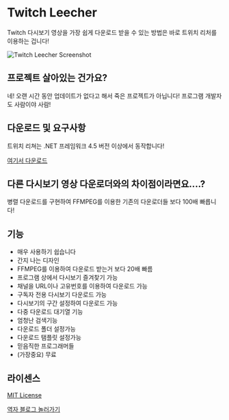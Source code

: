 # Twitch Leecher

Twitch 다시보기 영상을 가장 쉽게 다운로드 받을 수 있는 방법은 바로 트위치 리처를 이용하는 겁니다!

![Twitch Leecher Screenshot](http://www.fakesmilerevolution.com/files/fsr/twitchleecher/tl14.jpg)

## 프로젝트 살아있는 건가요?

네! 오랜 시간 동안 업데이트가 없다고 해서 죽은 프로젝트가 아닙니다! 프로그램 개발자도 사람이야 사람!

## 다운로드 및 요구사항

트위치 리쳐는 .NET 프레임워크 4.5 버전 이상에서 동작합니다!

[여기서 다운로드](https://syudal.tistory.com/category/%EC%9C%A0%ED%8B%B8%EB%A6%AC%ED%8B%B0/Twitch%20Leecher)

## 다른 다시보기 영상 다운로더와의 차이점이라면요....?

병렬 다운로드를 구현하여 FFMPEG를 이용한 기존의 다운로더들 보다 100배 빠릅니다!

## 기능

- 매우 사용하기 쉽습니다
- 간지 나는 디자인
- FFMPEG를 이용하여 다운로드 받는거 보다 20배 빠름
- 프로그램 상에서 다시보기 즐겨찾기 가능
- 채널을 URL이나 고유번호를 이용하여 다운로드 가능
- 구독자 전용 다시보기 다운로드 가능
- 다시보기의 구간 설정하여 다운로드 가능
- 다중 다운로드 대기열 기능
- 엄청난 검색기능
- 다운로드 폴더 설정가능
- 다운로드 탬플릿 설정가능
- 믿음직한 프로그래머들
- (가장중요) 무료

## 라이센스

[MIT License](https://github.com/Franiac/TwitchLeecher/blob/master/LICENSE)

[역자 블로그 놀러가기](https://syudal.tistory.com)

